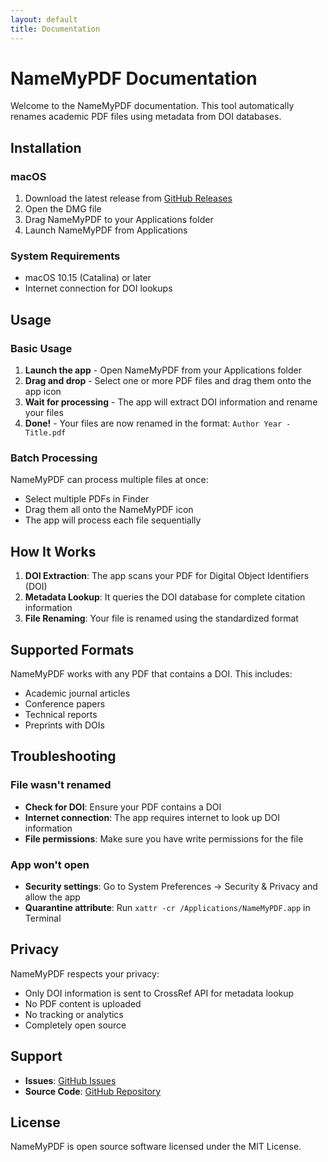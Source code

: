 ```yaml
---
layout: default
title: Documentation
---
```


# NameMyPDF Documentation

Welcome to the NameMyPDF documentation. This tool automatically renames academic PDF files using metadata from DOI databases.

## Installation

### macOS

1. Download the latest release from [GitHub Releases](https://github.com/literatecomputing/name-my-pdf/releases/latest)
2. Open the DMG file
3. Drag NameMyPDF to your Applications folder
4. Launch NameMyPDF from Applications

### System Requirements

- macOS 10.15 (Catalina) or later
- Internet connection for DOI lookups

## Usage

### Basic Usage

1. **Launch the app** - Open NameMyPDF from your Applications folder
2. **Drag and drop** - Select one or more PDF files and drag them onto the app icon
3. **Wait for processing** - The app will extract DOI information and rename your files
4. **Done!** - Your files are now renamed in the format: `Author Year - Title.pdf`

### Batch Processing

NameMyPDF can process multiple files at once:

- Select multiple PDFs in Finder
- Drag them all onto the NameMyPDF icon
- The app will process each file sequentially

## How It Works

1. **DOI Extraction**: The app scans your PDF for Digital Object Identifiers (DOI)
2. **Metadata Lookup**: It queries the DOI database for complete citation information
3. **File Renaming**: Your file is renamed using the standardized format

## Supported Formats

NameMyPDF works with any PDF that contains a DOI. This includes:

- Academic journal articles
- Conference papers
- Technical reports
- Preprints with DOIs

## Troubleshooting

### File wasn't renamed

- **Check for DOI**: Ensure your PDF contains a DOI
- **Internet connection**: The app requires internet to look up DOI information
- **File permissions**: Make sure you have write permissions for the file

### App won't open

- **Security settings**: Go to System Preferences → Security & Privacy and allow the app
- **Quarantine attribute**: Run `xattr -cr /Applications/NameMyPDF.app` in Terminal

## Privacy

NameMyPDF respects your privacy:

- Only DOI information is sent to CrossRef API for metadata lookup
- No PDF content is uploaded
- No tracking or analytics
- Completely open source

## Support

- **Issues**: [GitHub Issues](https://github.com/literatecomputing/name-my-pdf/issues)
- **Source Code**: [GitHub Repository](https://github.com/literatecomputing/name-my-pdf)

## License

NameMyPDF is open source software licensed under the MIT License.
